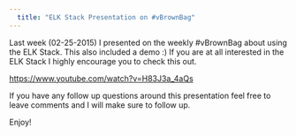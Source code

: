 ```yaml
---
  title: "ELK Stack Presentation on #vBrownBag"
---
```


Last week (02-25-2015) I presented on the weekly #vBrownBag about using
the ELK Stack. This also included a demo :) If you are at all interested
in the ELK Stack I highly encourage you to check this out.

<https://www.youtube.com/watch?v=H83J3a_4aQs>

If you have any follow up questions around this presentation feel free
to leave comments and I will make sure to follow up.

Enjoy!
